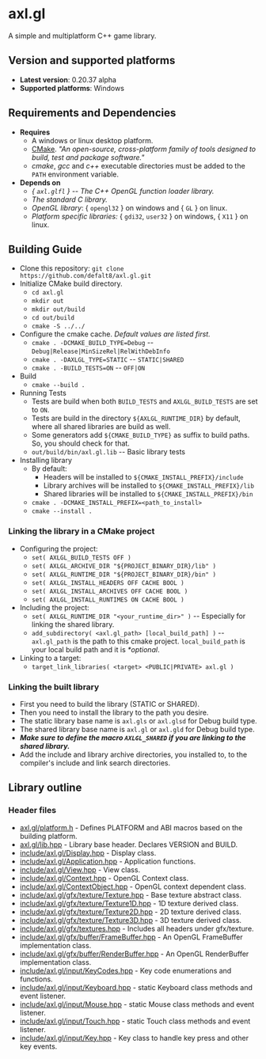 
# axl.gl

A simple and multiplatform C++ game library.

## Version and supported platforms

- **Latest version**: 0.20.37 alpha
- **Supported platforms**: Windows

## Requirements and Dependencies

- **Requires**
  - A windows or linux desktop platform.
  - [CMake]("https://cmake.org/download"). *"An open-source, cross-platform family of tools designed to build, test and package software."*
  - *cmake*, *gcc* and *c++* executable directories must be added to the `PATH` environment variable.
- **Depends on**
  - *{ `axl.glfl` } -- The C++ OpenGL function loader library.*
  - *The standard C library.*
  - *OpenGL library*: { `opengl32` } on windows and { `GL` } on linux.
  - *Platform specific libraries:* { `gdi32`, `user32` } on windows, { `X11` } on linux.

## Building Guide

- Clone this repository: `git clone https://github.com/defalt8/axl.gl.git`
- Initialize CMake build directory.
  - `cd axl.gl`
  - `mkdir out`
  - `mkdir out/build`
  - `cd out/build`
  - `cmake -S ../../`
- Configure the cmake cache. *Default values are listed first.*
  - `cmake . -DCMAKE_BUILD_TYPE=Debug` -- `Debug|Release|MinSizeRel|RelWithDebInfo`
  - `cmake . -DAXLGL_TYPE=STATIC` -- `STATIC|SHARED`
  - `cmake . -BUILD_TESTS=ON` -- `OFF|ON`
- Build
  - `cmake --build .`
- Running Tests
  - Tests are build when both `BUILD_TESTS` and `AXLGL_BUILD_TESTS` are set to `ON`.
  - Tests are build in the directory `${AXLGL_RUNTIME_DIR}` by default, where all shared libraries are build as well.
  - Some generators add `${CMAKE_BUILD_TYPE}` as suffix to build paths. So, you should check for that.
  - `out/build/bin/axl.gl.lib` -- Basic library tests
- Installing library
  - By default:
    - Headers will be installed to `${CMAKE_INSTALL_PREFIX}/include`
    - Library archives will be installed to `${CMAKE_INSTALL_PREFIX}/lib`
    - Shared libraries will be installed to `${CMAKE_INSTALL_PREFIX}/bin`
  - `cmake . -DCMAKE_INSTALL_PREFIX=<path_to_install>`
  - `cmake --install .`

### Linking the library in a CMake project

- Configuring the project:
  - `set( AXLGL_BUILD_TESTS OFF )`
  - `set( AXLGL_ARCHIVE_DIR "${PROJECT_BINARY_DIR}/lib" )`
  - `set( AXLGL_RUNTIME_DIR "${PROJECT_BINARY_DIR}/bin" )`
  - `set( AXLGL_INSTALL_HEADERS OFF CACHE BOOL )`
  - `set( AXLGL_INSTALL_ARCHIVES OFF CACHE BOOL )`
  - `set( AXLGL_INSTALL_RUNTIMES ON CACHE BOOL )`
- Including the project:
  - `set( AXLGL_RUNTIME_DIR "<your_runtime_dir>" )` -- Especially for linking the shared library.
  - `add_subdirectory( <axl.gl_path> [local_build_path] )` -- `axl.gl_path` is the path to this cmake project. `local_build_path` is your local build path and it is *\*optional*.
- Linking to a target:
  - `target_link_libraries( <target> <PUBLIC|PRIVATE> axl.gl )`

### Linking the built library

- First you need to build the library (STATIC or SHARED).
- Then you need to install the library to the path you desire.
- The static library base name is `axl.gls` or `axl.glsd` for Debug build type.
- The shared library base name is `axl.gl` or `axl.gld` for Debug build type.
- ***Make sure to define the macro `AXLGL_SHARED` if you are linking to the shared library.***
- Add the include and library archive directories, you installed to, to the compiler's include and link search directories.

## Library outline

### Header files

- [axl.gl/platform.h]("include/axl.gl/platform.h") - Defines PLATFORM and ABI macros based on the building platform.
- [axl.gl/lib.hpp]("include/axl.gl/lib.hpp") - Library base header. Declares VERSION and BUILD.
- [include/axl.gl/Display.hpp]("include/axl.gl/Display.hpp") - Display class.
- [include/axl.gl/Application.hpp]("include/axl.gl/Application.hpp") - Application functions.
- [include/axl.gl/View.hpp]("include/axl.gl/View.hpp") - View class.
- [include/axl.gl/Context.hpp]("include/axl.gl/Context.hpp") - OpenGL Context class.
- [include/axl.gl/ContextObject.hpp]("include/axl.gl/ContextObject.hpp") - OpenGL context dependent class.
- [include/axl.gl/gfx/texture/Texture.hpp]("include/axl.gl/gfx/texture/Texture.hpp") - Base texture abstract class.
- [include/axl.gl/gfx/texture/Texture1D.hpp]("include/axl.gl/gfx/texture/Texture1D.hpp") - 1D texture derived class.
- [include/axl.gl/gfx/texture/Texture2D.hpp]("include/axl.gl/gfx/texture/Texture2D.hpp") - 2D texture derived class.
- [include/axl.gl/gfx/texture/Texture3D.hpp]("include/axl.gl/gfx/texture/Texture3D.hpp") - 3D texture derived class.
- [include/axl.gl/gfx/textures.hpp]("include/axl.gl/gfx/textures.hpp") - Includes all headers under gfx/texture.
- [include/axl.gl/gfx/buffer/FrameBuffer.hpp]("include/axl.gl/gfx/buffer/FrameBuffer.hpp") - An OpenGL FrameBuffer implementation class.
- [include/axl.gl/gfx/buffer/RenderBuffer.hpp]("include/axl.gl/gfx/buffer/RenderBuffer.hpp") - An OpenGL RenderBuffer implementation class.
- [include/axl.gl/input/KeyCodes.hpp]("include/axl.gl/input/KeyCodes.hpp") - Key code enumerations and functions.
- [include/axl.gl/input/Keyboard.hpp]("include/axl.gl/input/Keyboard.hpp") - static Keyboard class methods and event listener.
- [include/axl.gl/input/Mouse.hpp]("include/axl.gl/input/Mouse.hpp") - static Mouse class methods and event listener.
- [include/axl.gl/input/Touch.hpp]("include/axl.gl/input/Touch.hpp") - static Touch class methods and event listener.
- [include/axl.gl/input/Key.hpp]("include/axl.gl/input/Key.hpp") - Key class to handle key press and other key events.
